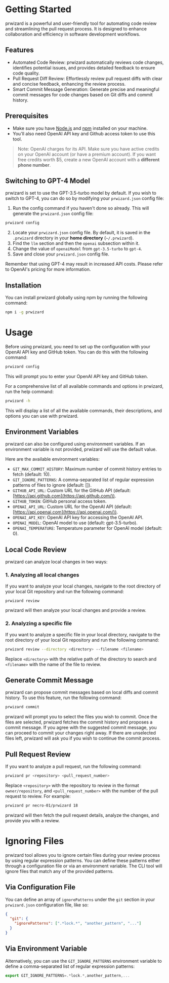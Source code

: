 # [](https://github.com/necro-01/prwizard/tree/master#getting-started)Getting Started

prwizard is a powerful and user-friendly tool for automating code review and streamlining the pull request process. It is designed to enhance collaboration and efficiency in software development workflows.

## [](https://github.com/necro-01/prwizard/tree/master#features)Features

- Automated Code Review: prwizard automatically reviews code changes, identifies potential issues, and provides detailed feedback to ensure code quality.
- Pull Request Diff Review: Effortlessly review pull request diffs with clear and concise feedback, enhancing the review process.
- Smart Commit Message Generation: Generate precise and meaningful commit messages for code changes based on Git diffs and commit history.

## [](https://github.com/necro-01/prwizard/tree/master#prerequisites)Prerequisites

 - Make sure you have [Node.js](https://nodejs.org/en/download/)  and  [npm](https://www.npmjs.com/get-npm) installed on your machine.
- You'll also need OpenAI API key and Github access token to use this tool.

> Note: OpenAI charges for its API. Make sure you have active credits on your OpenAI account (or have a premium account). If you want free credits worth $5, create a new OpenAI account with a **different phone number**.

## [](https://github.com/necro-01/prwizard/tree/master#switching-to-gpt-4-model)Switching to GPT-4 Model

prwizard is set to use the GPT-3.5-turbo model by default. If you wish to switch to GPT-4, you can do so by modifying your  `prwizard.json`  config file:

1.  Run the config command if you haven't done so already. This will generate the  `prwizard.json`  config file:

```bash
prwizard config
```

2.  Locate your  `prwizard.json`  config file. By default, it is saved in the  `.prwizard`  directory in your **home directory** (`~/.prwizard`).
3.  Find the  `llm`  section and then the  `openai`  subsection within it.
4.  Change the value of  `openaiModel`  from  `gpt-3.5-turbo`  to  `gpt-4`.
5.  Save and close your  `prwizard.json`  config file.

Remember that using GPT-4 may result in increased API costs. Please refer to OpenAI's pricing for more information.

## [](https://github.com/necro-01/prwizard/tree/master#installation)Installation

You can install prwizard globally using npm by running the following command:

```bash
npm i -g prwizard
```

# [](https://github.com/necro-01/prwizard/tree/master#usage)Usage

Before using prwizard, you need to set up the configuration with your OpenAI API key and GitHub token. You can do this with the following command:

```bash
prwizard config
```

This will prompt you to enter your OpenAI API key and GitHub token.

For a comprehensive list of all available commands and options in prwizard, run the help command:

```bash
prwizard -h
```

This will display a list of all the available commands, their descriptions, and options you can use with prwizard.

## [](https://github.com/necro-01/prwizard/tree/master#environment-variables)Environment Variables

prwizard can also be configured using environment variables. If an environment variable is not provided, prwizard will use the default value.

Here are the available environment variables:

-   `GIT_MAX_COMMIT_HISTORY`: Maximum number of commit history entries to fetch (default: 10).
-   `GIT_IGNORE_PATTERNS`: A comma-separated list of regular expression patterns of files to ignore (default: []).
-   `GITHUB_API_URL`: Custom URL for the GitHub API (default:  [https://api.github.com](https://api.github.com/)).
-   `GITHUB_TOKEN`: GitHub personal access token.
-   `OPENAI_API_URL`: Custom URL for the OpenAI API (default:  [https://api.openai.com](https://api.openai.com/)).
-   `OPENAI_API_KEY`: OpenAI API key for accessing the OpenAI API.
-   `OPENAI_MODEL`: OpenAI model to use (default: gpt-3.5-turbo).
-   `OPENAI_TEMPERATURE`: Temperature parameter for OpenAI model (default: 0).

## [](https://github.com/necro-01/prwizard/tree/master#local-code-review)Local Code Review

prwizard can analyze local changes in two ways:

### [](https://github.com/necro-01/prwizard/tree/main#1-analyzing-all-local-changes)1. Analyzing all local changes

If you want to analyze your local changes, navigate to the root directory of your local Git repository and run the following command:

```bash
prwizard review
```

prwizard will then analyze your local changes and provide a review.

### [](https://github.com/necro-01/prwizard/tree/master#2-analyzing-a-specific-file)2. Analyzing a specific file

If you want to analyze a specific file in your local directory, navigate to the root directory of your local Git repository and run the following command:

```bash
prwizard review --directory <directory> --filename <filename>
```

Replace  `<directory>`  with the relative path of the directory to search and  `<filename>`  with the name of the file to review.

## [](https://github.com/necro-01/prwizard/tree/master#generate-commit-message)Generate Commit Message

prwizard can propose commit messages based on local diffs and commit history. To use this feature, run the following command:

```bash
prwizard commit
```

prwizard will prompt you to select the files you wish to commit. Once the files are selected, prwizard fetches the commit history and proposes a commit message. If you agree with the suggested commit message, you can proceed to commit your changes right away. If there are unselected files left, prwizard will ask you if you wish to continue the commit process.

## [](https://github.com/necro-01/prwizard/tree/master#pull-request-review)Pull Request Review

If you want to analyze a pull request, run the following command:

```bash
prwizard pr <repository> <pull_request_number>
```

Replace  `<repository>`  with the repository to review in the format  `owner/repository`, and  `<pull_request_number>`  with the number of the pull request to review. For example:

```bash
prwizard pr necro-01/prwizard 18
```

prwizard will then fetch the pull request details, analyze the changes, and provide you with a review.

# [](https://github.com/necro-01/prwizard/tree/master#ignoring-files)Ignoring Files

prwizard tool allows you to ignore certain files during your review process by using regular expression patterns. You can define these patterns either through a configuration file or via an environment variable. The CLI tool will ignore files that match any of the provided patterns.

## [](https://github.com/necro-01/prwizard/tree/master#via-configuration-file)Via Configuration File

You can define an array of  `ignorePatterns`  under the  `git`  section in your  `prwizard.json`  configuration file, like so:

```json
{
  "git": {
    "ignorePatterns": [".*lock.*", "another_pattern", "..."]
  }
}
```

## [](https://github.com/necro-01/prwizard/tree/master#via-environment-variable)Via Environment Variable

Alternatively, you can use the  `GIT_IGNORE_PATTERNS`  environment variable to define a comma-separated list of regular expression patterns:

```javascript
export GIT_IGNORE_PATTERNS=.*lock.*,another_pattern,...
```
